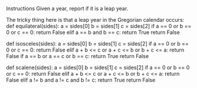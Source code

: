Instructions
Given a year, report if it is a leap year.

The tricky thing here is that a leap year in the Gregorian calendar occurs:
def equilateral(sides):
    a = sides[0]
    b = sides[1]
    c = sides[2]
    if a == 0 or b == 0 or c == 0:
        return False
    elif a == b and b == c:
        return True
    return False

def isosceles(sides):
    a = sides[0]
    b = sides[1]
    c = sides[2]
    if a == 0 or b == 0 or c == 0:
        return False
    elif a + b <= c or a + c <= b or b + c <= a:
        return False
    if a == b or a == c or b == c:
        return True
    return False

def scalene(sides):
    a = sides[0]
    b = sides[1]
    c = sides[2]
    if a == 0 or b == 0 or c == 0:
        return False
    elif a + b <= c or a + c <= b or b + c <= a:
        return False
    elif a != b and a != c and b != c:
        return True
    return False